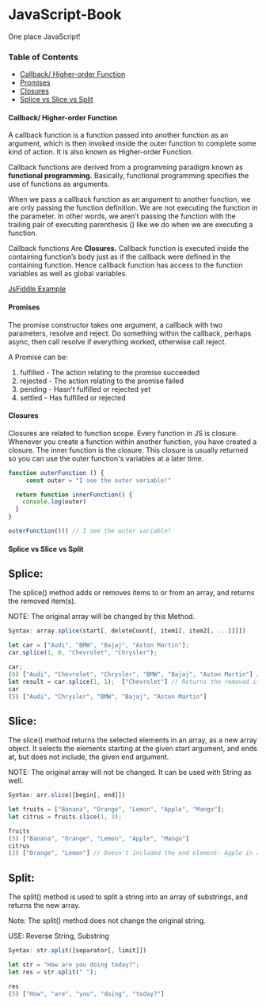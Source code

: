 # JavaScript-Book

One place JavaScript!

### Table of Contents

- [Callback/ Higher-order Function](#callback)
- [Promises](#promises)
- [Closures](#closures)
- [Splice vs Slice vs Split](#SDiff)

<a name=“callback”/>

#### Callback/ Higher-order Function

A callback function is a function passed into another function as an argument, 
which is then invoked inside the outer function to complete some kind of action.
It is also known as Higher-order Function.

Callback functions are derived from a programming paradigm known as **functional programming.**
Basically, functional programming specifies the use of functions as arguments.

When we pass a callback function as an argument to another function, we are only passing the function definition.
We are not executing the function in the parameter. In other words, we aren’t passing the function with the trailing
pair of executing parenthesis () like we do when we are executing a function.

Callback functions Are **Closures.** Callback function is executed inside the containing function’s body just as if
the callback were defined in the containing function. Hence callback function has access to the function variables as
well as global variables. 

[JsFiddle Example](http://jsfiddle.net/varit05/o3vu14kd/)

<a name=“promises”/>

#### Promises

The promise constructor takes one argument, a callback with two parameters, resolve and reject. 
Do something within the callback, perhaps async, then call resolve if everything worked, otherwise call reject.

A Promise can be:
1. fulfilled - The action relating to the promise succeeded
2. rejected - The action relating to the promise failed
3. pending - Hasn't fulfilled or rejected yet
4. settled - Has fulfilled or rejected

<a name=“closures”/>

#### Closures

Closures are related to function scope. Every function in JS is closure.
Whenever you create a function within another function, you have created a closure. The inner function is the closure.
This closure is usually returned so you can use the outer function's variables at a later time.

```javascript
function outerFunction () {
     const outer = "I see the outer variable!"

  return function innerFunction() {
    console.log(outer)
  }
}

outerFunction()() // I see the outer variable!
```

<a name=“closures”/>

#### Splice vs Slice vs Split

## Splice:
The splice() method adds or removes items to or from an array, and returns the removed item(s).

NOTE: The original array will be changed by this Method.
```javascript
Syntax: array.splice(start[, deleteCount[, item1[, item2[, ...]]]])

let car = ["Audi", "BMW", "Bajaj", "Aston Martin"];
car.splice(1, 0, "Chevrolet", "Chrysler");

car;
(6) ["Audi", "Chevrolet", "Chrysler", "BMW", "Bajaj", "Aston Martin"] // Added Chevrolet to car array at index of 1 and followed by Chrysler. Since Second argument is 0, none of the item is removed from an array.
let result = car.splice(1, 1);  ["Chevrolet"] // Returns the removed item 
car
(5) ["Audi", "Chrysler", "BMW", "Bajaj", "Aston Martin"]
```

## Slice:
The slice() method returns the selected elements in an array, as a new array object.
It selects the elements starting at the given start argument, and ends at, but does not include, the given end argument.

NOTE: The original array will not be changed. It can be used with String as well.
```javascript
Syntax: arr.slice([begin[, end]])

let fruits = ["Banana", "Orange", "Lemon", "Apple", "Mango"];
let citrus = fruits.slice(1, 3);

fruits
(5) ["Banana", "Orange", "Lemon", "Apple", "Mango"]
citrus
(2) ["Orange", "Lemon"] // Doesn't included the end element- Apple in an result array.
```

## Split:
The split() method is used to split a string into an array of substrings, and returns the new array.

Note: The split() method does not change the original string.

USE: Reverse String, Substring
```javascript
Syntax: str.split([separator[, limit]])

let str = "How are you doing today?";
let res = str.split(" ");

res
(5) ["How", "are", "you", "doing", "today?"]

